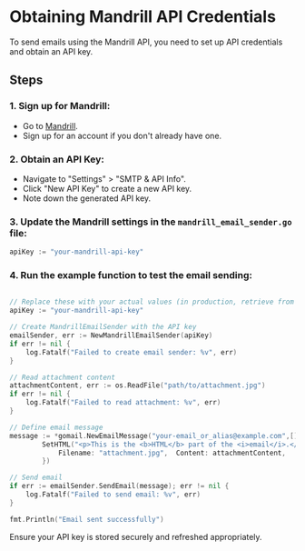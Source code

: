 # Obtaining Mandrill API Credentials

To send emails using the Mandrill API, you need to set up API credentials and obtain an API key.

## Steps

### 1. Sign up for Mandrill:
- Go to [Mandrill](https://mandrillapp.com/).
- Sign up for an account if you don't already have one.

### 2. Obtain an API Key:
- Navigate to "Settings" > "SMTP & API Info".
- Click "New API Key" to create a new API key.
- Note down the generated API key.

### 3. Update the Mandrill settings in the `mandrill_email_sender.go` file:
```go
apiKey := "your-mandrill-api-key"
```

### 4. Run the example function to test the email sending:
```go

// Replace these with your actual values (in production, retrieve from a secure file or secret manager)
apiKey := "your-mandrill-api-key"

// Create MandrillEmailSender with the API key
emailSender, err := NewMandrillEmailSender(apiKey)
if err != nil {
    log.Fatalf("Failed to create email sender: %v", err)
}

// Read attachment content
attachmentContent, err := os.ReadFile("path/to/attachment.jpg")
if err != nil {
    log.Fatalf("Failed to read attachment: %v", err)
}

// Define email message
message := *gomail.NewEmailMessage("your-email_or_alias@example.com",[]string{"recipient@example.com"}, "Test Email with attachment", "This is the plain text part of the email.").
		SetHTML("<p>This is the <b>HTML</b> part of the <i>email</i>.</p>").AddAttachments(gomail.Attachment{
			Filename: "attachment.jpg",  Content: attachmentContent,
		})

// Send email
if err := emailSender.SendEmail(message); err != nil {
    log.Fatalf("Failed to send email: %v", err)
}

fmt.Println("Email sent successfully")
```
Ensure your API key is stored securely and refreshed appropriately.